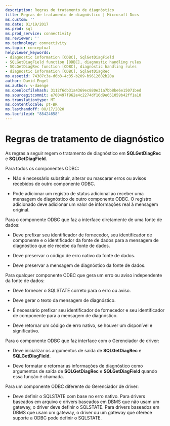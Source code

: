 ```yaml
---
description: Regras de tratamento de diagnóstico
title: Regras de tratamento de diagnóstico | Microsoft Docs
ms.custom: ''
ms.date: 01/19/2017
ms.prod: sql
ms.prod_service: connectivity
ms.reviewer: ''
ms.technology: connectivity
ms.topic: conceptual
helpviewer_keywords:
- diagnostic information [ODBC], SqlGetDiagField
- SQLGetDiagField function [ODBC], diagnostic handling rules
- SQLGetDiagRec function [ODBC], diagnostic handling rules
- diagnostic information [ODBC], SqlGetDiagRec
ms.assetid: 74387c3a-d6b3-4c35-b209-b9612602b20a
author: David-Engel
ms.author: v-daenge
ms.openlocfilehash: 3112f6db31a4369ec880e31a7bb8be6e15071bed
ms.sourcegitcommit: e700497f962e4c2274df16d9e651059b42ff1a10
ms.translationtype: MT
ms.contentlocale: pt-BR
ms.lasthandoff: 08/17/2020
ms.locfileid: "88424658"
---
```

# <a name="diagnostic-handling-rules"></a>Regras de tratamento de diagnóstico
As regras a seguir regem o tratamento de diagnóstico em **SQLGetDiagRec** e **SQLGetDiagField**.  
  
 Para todos os componentes ODBC:  
  
-   Não é necessário substituir, alterar ou mascarar erros ou avisos recebidos de outro componente ODBC.  
  
-   Pode adicionar um registro de status adicional ao receber uma mensagem de diagnóstico de outro componente ODBC. O registro adicionado deve adicionar um valor de informações real à mensagem original.  
  
 Para o componente ODBC que faz a interface diretamente de uma fonte de dados:  
  
-   Deve prefixar seu identificador de fornecedor, seu identificador de componente e o identificador da fonte de dados para a mensagem de diagnóstico que ele recebe da fonte de dados.  
  
-   Deve preservar o código de erro nativo da fonte de dados.  
  
-   Deve preservar a mensagem de diagnóstico da fonte de dados.  
  
 Para qualquer componente ODBC que gera um erro ou aviso independente da fonte de dados:  
  
-   Deve fornecer o SQLSTATE correto para o erro ou aviso.  
  
-   Deve gerar o texto da mensagem de diagnóstico.  
  
-   É necessário prefixar seu identificador de fornecedor e seu identificador de componente para a mensagem de diagnóstico.  
  
-   Deve retornar um código de erro nativo, se houver um disponível e significativo.  
  
 Para o componente ODBC que faz interface com o Gerenciador de driver:  
  
-   Deve inicializar os argumentos de saída de **SQLGetDiagRec** e **SQLGetDiagField**.  
  
-   Deve formatar e retornar as informações de diagnóstico como argumentos de saída de **SQLGetDiagRec** e **SQLGetDiagField** quando essa função é chamada.  
  
 Para um componente ODBC diferente do Gerenciador de driver:  
  
-   Deve definir o SQLSTATE com base no erro nativo. Para drivers baseados em arquivo e drivers baseados em DBMS que não usam um gateway, o driver deve definir o SQLSTATE. Para drivers baseados em DBMS que usam um gateway, o driver ou um gateway que oferece suporte a ODBC pode definir o SQLSTATE.
